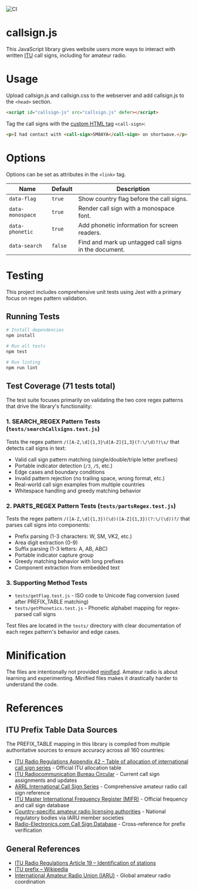 ![CI](https://github.com/phieri/callsign.js/workflows/CI/badge.svg)

# callsign.js
This JavaScript library gives website users more ways to interact with written [ITU](https://www.itu.int/en/) call signs, including for amateur radio.

# Usage
Upload callsign.js and callsign.css to the webserver and add callsign.js to the `<head>` section.
```html
<script id="callsign-js" src="callsign.js" defer></script>
```

Tag the call signs with the [custom HTML tag](https://developer.mozilla.org/en-US/docs/Web/Web_Components/Using_custom_elements) `<call-sign>`:
```html
<p>I had contact with <call-sign>SM8AYA</call-sign> on shortwave.</p>
```

# Options
Options can be set as attributes in the `<link>` tag.

| Name             | Default | Description |
| ---------------- | ------- | ----------- |
| `data-flag`      | `true`  | Show country flag before the call signs. |
| `data-monospace` | `true`  | Render call sign with a monospace font. |
| `data-phonetic`  | `true`  | Add phonetic information for screen readers. |
| `data-search`    | `false` | Find and mark up untagged call signs in the document. |

# Testing
This project includes comprehensive unit tests using Jest with a primary focus on regex pattern validation.

## Running Tests
```bash
# Install dependencies
npm install

# Run all tests
npm test

# Run linting
npm run lint
```

## Test Coverage (71 tests total)
The test suite focuses primarily on validating the two core regex patterns that drive the library's functionality:

### 1. **SEARCH_REGEX Pattern Tests** (`tests/searchCallsigns.test.js`)
Tests the regex pattern `/([A-Z,\d]{1,3}\d[A-Z]{1,3}(?:\/\d)?)\s/` that detects call signs in text:
- Valid call sign pattern matching (single/double/triple letter prefixes)
- Portable indicator detection (`/3`, `/5`, etc.)
- Edge cases and boundary conditions
- Invalid pattern rejection (no trailing space, wrong format, etc.)
- Real-world call sign examples from multiple countries
- Whitespace handling and greedy matching behavior

### 2. **PARTS_REGEX Pattern Tests** (`tests/partsRegex.test.js`)
Tests the regex pattern `/([A-Z,\d]{1,3})(\d)([A-Z]{1,3})(?:\/(\d))?/` that parses call signs into components:
- Prefix parsing (1-3 characters: W, SM, VK2, etc.)
- Area digit extraction (0-9)
- Suffix parsing (1-3 letters: A, AB, ABC)
- Portable indicator capture group
- Greedy matching behavior with long prefixes
- Component extraction from embedded text

### 3. **Supporting Method Tests**
- `tests/getFlag.test.js` - ISO code to Unicode flag conversion (used after PREFIX_TABLE matching)
- `tests/getPhonetics.test.js` - Phonetic alphabet mapping for regex-parsed call signs

Test files are located in the `tests/` directory with clear documentation of each regex pattern's behavior and edge cases.

# Minification
The files are intentionally not provided [minified](https://en.wikipedia.org/wiki/Minification_(programming)).
Amateur radio is about learning and experimenting.
Minified files makes it drastically harder to understand the code.

# References

## ITU Prefix Table Data Sources
The PREFIX_TABLE mapping in this library is compiled from multiple authoritative sources to ensure accuracy across all 160 countries:

* [ITU Radio Regulations Appendix 42 – Table of allocation of international call sign series](https://www.itu.int/pub/R-REG-RR/en) - Official ITU allocation table
* [ITU Radiocommunication Bureau Circular](https://www.itu.int/en/ITU-R/conferences/wrc/Pages/default.aspx) - Current call sign assignments and updates
* [ARRL International Call Sign Series](https://www.arrl.org/international-call-sign-series) - Comprehensive amateur radio call sign reference
* [ITU Master International Frequency Register (MIFR)](https://www.itu.int/en/ITU-R/terrestrial/fmd/Pages/mifr.aspx) - Official frequency and call sign database
* [Country-specific amateur radio licensing authorities](https://www.iaru.org/member-societies/) - National regulatory bodies via IARU member societies
* [Radio-Electronics.com Call Sign Database](https://www.radio-electronics.com/info/amateur_radio/callsigns/international_call_sign_prefixes.php) - Cross-reference for prefix verification

## General References
* [ITU Radio Regulations Article 19 – Identification of stations](http://life.itu.int/radioclub/rr/art19.pdf)
* [ITU prefix – Wikipedia](https://en.wikipedia.org/wiki/ITU_prefix)
* [International Amateur Radio Union (IARU)](https://www.iaru.org/) - Global amateur radio coordination
